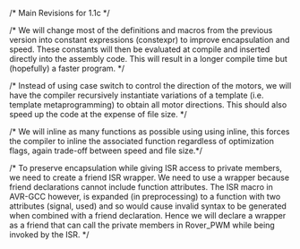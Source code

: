 /* Main Revisions for 1.1c */

/* We will change most of the definitions and macros from the previous version into constant expressions (constexpr) to 
improve encapsulation and speed. These constants will then be evaluated at compile and inserted directly into the assembly
code. This will result in a longer compile time but (hopefully) a faster program. */

/* Instead of using case switch to control the direction of the motors, we will have the compiler recursively instantiate
variations of a template (i.e. template metaprogramming) to obtain all motor directions. This should also speed up the code
at the expense of file size. */

/* We will inline as many functions as possible using using inline, this forces the compiler to inline the 
associated function regardless of optimization flags, again trade-off between speed and file size.*/

/* To preserve encapsulation while giving ISR access to private members, we need to create a friend ISR wrapper. 
We need to use a wrapper because friend declarations cannot include function attributes. The ISR macro in AVR-GCC however, 
is expanded (in preprocessing) to a function with two attributes (signal, used) and so would cause invalid syntax to be 
generated when combined with a friend declaration. Hence we will declare a wrapper as a friend that can call the private members 
in Rover_PWM while being invoked by the ISR. */
